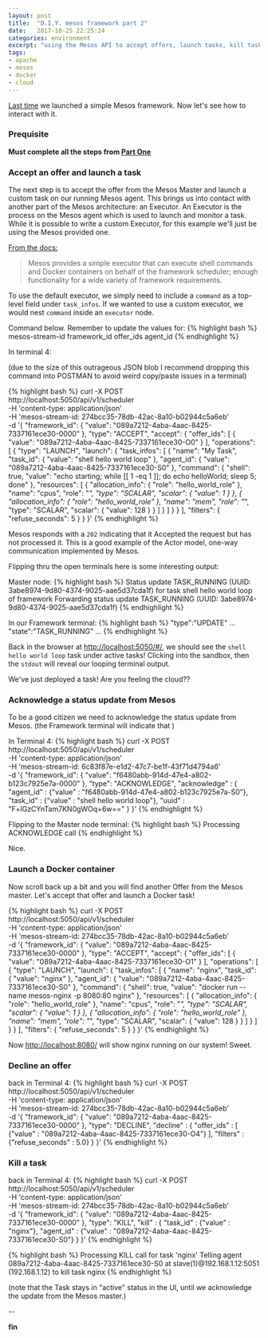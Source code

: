 ```yaml
---
layout: post
title:  "D.I.Y. mesos framework part 2"
date:   2017-10-25 22:25:24
categories: environment
excerpt: "using the Mesos API to accept offers, launch tasks, kill tasks and send acks"
tags:
- apache
- mesos
- docker
- cloud
---
```


[Last time](/environment/2017/10/25/diy-mesos-framework-part-1.html) we launched a simple Mesos framework.  Now let's see how to interact with it.

### Prequisite
**Must complete all the steps from [Part One](/environment/2017/10/25/diy-mesos-framework-part-1.html)**

### Accept an offer and launch a task

The next step is to accept the offer from the Mesos Master and launch a custom task on our running Mesos agent.  This brings us into contact with another part of the Mesos architecture: an Executor.  An Executor is the process on the Mesos agent which is used to launch and monitor a task.  While it is possible to write a custom Executor, for this example we'll just be using the Mesos provided one.

[From the docs:](http://mesos.apache.org/documentation/latest/app-framework-development-guide/#using-the-mesos-command-executor)
> Mesos provides a simple executor that can execute shell commands and Docker containers on behalf of the framework scheduler; enough functionality for a wide variety of framework requirements.

To use the default executor, we simply need to include a `command` as a top-level field under `task_infos`.  If we wanted to use a custom executor, we would nest `command` inside an `executor` node.

Command below.  Remember to update the values for:
{% highlight bash %}
mesos-stream-id
framework_id
offer_ids
agent_id
{% endhighlight %}

In terminal 4:

(due to the size of this outrageous JSON blob I recommend dropping this command into POSTMAN to avoid weird copy/paste issues in a terminal)

{% highlight bash %}
curl -X POST \
  http://localhost:5050/api/v1/scheduler \
  -H 'content-type: application/json' \
  -H 'mesos-stream-id: 274bcc35-78db-42ac-8a10-b02944c5a6eb' \
  -d '{
    "framework_id": {
      "value": "089a7212-4aba-4aac-8425-7337161ece30-0000"
    },
    "type": "ACCEPT",
    "accept": {
      "offer_ids": [
        {
          "value": "089a7212-4aba-4aac-8425-7337161ece30-O0"
        }
      ],
      "operations": [
        {
          "type": "LAUNCH",
          "launch": {
            "task_infos": [
              {
                "name": "My Task",
                "task_id": {
                  "value": "shell hello world loop"
                },
                "agent_id": {
                  "value": "089a7212-4aba-4aac-8425-7337161ece30-S0"
                },
                "command": {
                  "shell": true,
                  "value": "echo starting; while [[ 1 -eq 1 ]]; do echo helloWorld; sleep 5; done"
                },
                "resources": [
                  {
                    "allocation_info": {
                      "role": "hello_world_role"
                    },
                    "name": "cpus",
                    "role": "*",
                    "type": "SCALAR",
                    "scalar": {
                      "value": 1
                    }
                  },
                  {
                    "allocation_info": {
                      "role": "hello_world_role"
                    },
                    "name": "mem",
                    "role": "*",
                    "type": "SCALAR",
                    "scalar": {
                      "value": 128
                    }
                  }
                ]
              }
            ]
          }
        }
      ],
      "filters": {
        "refuse_seconds": 5
      }
    }
  }'
{% endhighlight %}

Mesos responds with a `202` indicating that it Accepted the request but has not processed it.  This is a good example of the Actor model, one-way communication implemented by Mesos.  

Flipping thru the open terminals here is some interesting output:

Master node:
{% highlight bash %}
Status update TASK_RUNNING (UUID: 3abe8974-9d80-4374-9025-aae5d37cda1f) for task shell hello world loop of framework
Forwarding status update TASK_RUNNING (UUID: 3abe8974-9d80-4374-9025-aae5d37cda1f)
{% endhighlight %}

In our Framework terminal:
{% highlight bash %}
"type":"UPDATE" ... "state":"TASK_RUNNING" ...
{% endhighlight %}

Back in the browser at [http://localhost:5050/#/](http://localhost:5050/#/), we should see the `shell hello world loop` task under active tasks!  Clicking into the sandbox, then the `stdout` will reveal our looping terminal output.  

We've just deployed a task!  Are you feeling the cloud??

### Acknowledge a status update from Mesos

To be a good citizen we need to acknowledge the status update from Mesos. (the Framework terminal will indicate that )

In Terminal 4:
{% highlight bash %}
curl -X POST \
  http://localhost:5050/api/v1/scheduler \
  -H 'content-type: application/json' \
  -H 'mesos-stream-id: 6c83f87e-e1d2-47c7-be1f-43f71d4794a6' \
  -d '{
    "framework_id": {
      "value": "f6480abb-914d-47e4-a802-b123c7925e7a-0000"
    },
    "type": "ACKNOWLEDGE",
    "acknowledge"     : {
      "agent_id"  :  {"value" : "f6480abb-914d-47e4-a802-b123c7925e7a-S0"},
      "task_id"   :  {"value" : "shell hello world loop"},
      "uuid"      :  "F+lGzCYnTam7KN0gWOq+6w=="
    }
  }'
{% endhighlight %}

Flipping to the Master node terminal:
{% highlight bash %}
Processing ACKNOWLEDGE call
{% endhighlight %}

Nice.

### Launch a Docker container

Now scroll back up a bit and you will find another Offer from the Mesos master.  Let's accept that offer and launch a Docker task!

{% highlight bash %}
curl -X POST \
  http://localhost:5050/api/v1/scheduler \
  -H 'content-type: application/json' \
  -H 'mesos-stream-id: 274bcc35-78db-42ac-8a10-b02944c5a6eb' \
  -d '{
    "framework_id": {
      "value": "089a7212-4aba-4aac-8425-7337161ece30-0000"
    },
    "type": "ACCEPT",
    "accept": {
      "offer_ids": [
        {
          "value": "089a7212-4aba-4aac-8425-7337161ece30-O1"
        }
      ],
      "operations": [
        {
          "type": "LAUNCH",
          "launch": {
            "task_infos": [
              {
                "name": "nginx",
                "task_id": {
                  "value": "nginx"
                },
                "agent_id": {
                  "value": "089a7212-4aba-4aac-8425-7337161ece30-S0"
                },
                "command": {
                  "shell": true,
                  "value": "docker run --name mesos-nginx -p 8080:80 nginx"
                },
                "resources": [
                  {
                    "allocation_info": {
                      "role": "hello_world_role"
                    },
                    "name": "cpus",
                    "role": "*",
                    "type": "SCALAR",
                    "scalar": {
                      "value": 1
                    }
                  },
                  {
                    "allocation_info": {
                      "role": "hello_world_role"
                    },
                    "name": "mem",
                    "role": "*",
                    "type": "SCALAR",
                    "scalar": {
                      "value": 128
                    }
                  }
                ]
              }
            ]
          }
        }
      ],
      "filters": {
        "refuse_seconds": 5
      }
    }
  }'
{% endhighlight %}

Now [http://localhost:8080/](http://localhost:8080/) will show nginx running on our system!  Sweet.


### Decline an offer

back in Terminal 4:
{% highlight bash %}
curl -X POST \
  http://localhost:5050/api/v1/scheduler \
  -H 'content-type: application/json' \
  -H 'mesos-stream-id: 274bcc35-78db-42ac-8a10-b02944c5a6eb' \
  -d '{
    "framework_id": {
      "value": "089a7212-4aba-4aac-8425-7337161ece30-0000"
    },
    "type": "DECLINE",
    "decline"         : {
      "offer_ids" : [
                      {"value" : "089a7212-4aba-4aac-8425-7337161ece30-O4"}
                    ],
      "filters"   : {"refuse_seconds" : 5.0}
    }
  }'
{% endhighlight %}


### Kill a task
back in Terminal 4:
{% highlight bash %}
curl -X POST \
  http://localhost:5050/api/v1/scheduler \
  -H 'content-type: application/json' \
  -H 'mesos-stream-id: 274bcc35-78db-42ac-8a10-b02944c5a6eb' \
  -d '{
    "framework_id": {
      "value": "089a7212-4aba-4aac-8425-7337161ece30-0000"
    },
    "type": "KILL",
    "kill"            : {
      "task_id"   :  {"value" : "nginx"},
      "agent_id"  :  {"value" : "089a7212-4aba-4aac-8425-7337161ece30-S0"}
    }
  }'
{% endhighlight %}

{% highlight bash %}
Processing KILL call for task 'nginx'
Telling agent 089a7212-4aba-4aac-8425-7337161ece30-S0 at slave(1)@192.168.1.12:5051 (192.168.1.12) to kill task nginx
{% endhighlight %}

(note that the Task stays in "active" status in the UI, until we acknowledge the update from the Mesos master.)

--

**fin**
